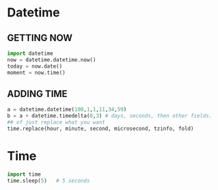 # Datetime

## GETTING NOW
```python
import datetime
now = datetime.datetime.now()
today = now.date()
moment = now.time()
```
## ADDING TIME
```python
a = datetime.datetime(100,1,1,11,34,59)
b = a + datetime.timedelta(0,3) # days, seconds, then other fields.
## of just replace what you want 
time.replace(hour, minute, second, microsecond, tzinfo, fold)
```

# Time

```python
import time
time.sleep(5)  	# 5 seconds
```

